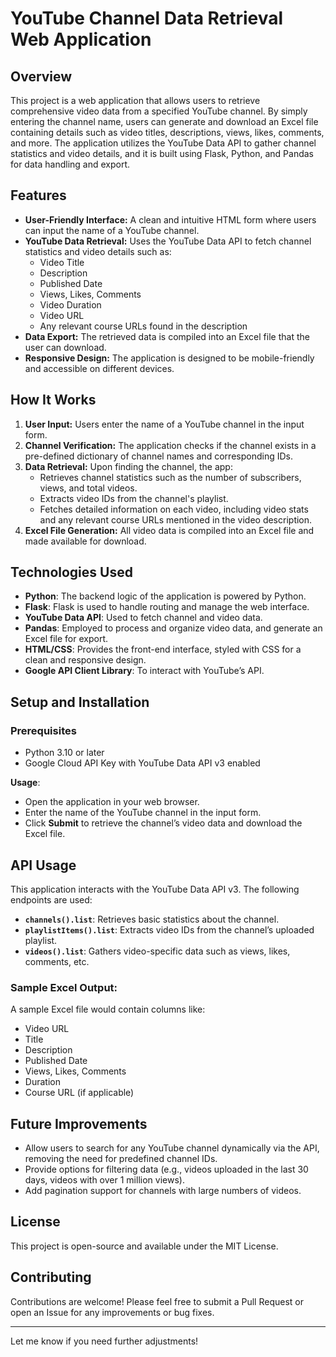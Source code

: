 # YouTube Channel Data Retrieval Web Application

## Overview
This project is a web application that allows users to retrieve comprehensive video data from a specified YouTube channel. By simply entering the channel name, users can generate and download an Excel file containing details such as video titles, descriptions, views, likes, comments, and more. The application utilizes the YouTube Data API to gather channel statistics and video details, and it is built using Flask, Python, and Pandas for data handling and export.

## Features
- **User-Friendly Interface:** A clean and intuitive HTML form where users can input the name of a YouTube channel.
- **YouTube Data Retrieval:** Uses the YouTube Data API to fetch channel statistics and video details such as:
  - Video Title
  - Description
  - Published Date
  - Views, Likes, Comments
  - Video Duration
  - Video URL
  - Any relevant course URLs found in the description
- **Data Export:** The retrieved data is compiled into an Excel file that the user can download.
- **Responsive Design:** The application is designed to be mobile-friendly and accessible on different devices.

## How It Works
1. **User Input:** Users enter the name of a YouTube channel in the input form.
2. **Channel Verification:** The application checks if the channel exists in a pre-defined dictionary of channel names and corresponding IDs.
3. **Data Retrieval:** Upon finding the channel, the app:
   - Retrieves channel statistics such as the number of subscribers, views, and total videos.
   - Extracts video IDs from the channel's playlist.
   - Fetches detailed information on each video, including video stats and any relevant course URLs mentioned in the video description.
4. **Excel File Generation:** All video data is compiled into an Excel file and made available for download.
   
## Technologies Used
- **Python**: The backend logic of the application is powered by Python.
- **Flask**: Flask is used to handle routing and manage the web interface.
- **YouTube Data API**: Used to fetch channel and video data.
- **Pandas**: Employed to process and organize video data, and generate an Excel file for export.
- **HTML/CSS**: Provides the front-end interface, styled with CSS for a clean and responsive design.
- **Google API Client Library**: To interact with YouTube’s API.

## Setup and Installation

### Prerequisites
- Python 3.10 or later
- Google Cloud API Key with YouTube Data API v3 enabled

**Usage**:
   - Open the application in your web browser.
   - Enter the name of the YouTube channel in the input form.
   - Click **Submit** to retrieve the channel’s video data and download the Excel file.

## API Usage
This application interacts with the YouTube Data API v3. The following endpoints are used:
- **`channels().list`**: Retrieves basic statistics about the channel.
- **`playlistItems().list`**: Extracts video IDs from the channel’s uploaded playlist.
- **`videos().list`**: Gathers video-specific data such as views, likes, comments, etc.

### Sample Excel Output:
A sample Excel file would contain columns like:
- Video URL
- Title
- Description
- Published Date
- Views, Likes, Comments
- Duration
- Course URL (if applicable)

## Future Improvements
- Allow users to search for any YouTube channel dynamically via the API, removing the need for predefined channel IDs.
- Provide options for filtering data (e.g., videos uploaded in the last 30 days, videos with over 1 million views).
- Add pagination support for channels with large numbers of videos.

## License
This project is open-source and available under the MIT License.

## Contributing
Contributions are welcome! Please feel free to submit a Pull Request or open an Issue for any improvements or bug fixes.

---

Let me know if you need further adjustments!
